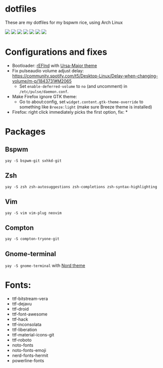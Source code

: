 # dotfiles

These are my dotfiles for my bspwm rice, using Arch Linux

![](https://i.imgur.com/7zpJ2LV.png )
![](https://i.imgur.com/SyDqUAx.png )
![](https://i.imgur.com/J96wPsY.png )
![](https://i.imgur.com/zbRIV7P.png )
![](https://i.imgur.com/lJjJqPO.png )
![](https://i.imgur.com/tzLfn8v.png )
![](https://i.imgur.com/msiNUed.png )

# Configurations and fixes
* Bootloader: [rEFInd](https://wiki.archlinux.org/index.php/REFInd) with [Ursa-Major theme](https://github.com/kgoettler/ursamajor-rEFInd)
* Fix pulseaudio volume adjust delay: https://community.spotify.com/t5/Desktop-Linux/Delay-when-changing-volume/m-p/1843731#M2065
  * Set `enable-deferred-volume` to `no` (and uncomment) in `/etc/pulse/daemon.conf`. 
* Make Firefox ignore GTK theme:
  * Go to about:config, set `widget.content.gtk-theme-override` to something like `Breeze:light` (make sure Breeze theme is installed)
* Firefox: right click immediately picks the first option, fix:
  * 

# Packages
## Bspwm
`yay -S bspwm-git sxhkd-git`
## Zsh
`yay -S zsh zsh-autosuggestions zsh-completions zsh-syntax-highlighting`
## Vim
`yay -S vim vim-plug neovim`
## Compton
`yay -S compton-tryone-git`
## Gnome-terminal
`yay -S gnome-terminal` with [Nord theme](https://github.com/arcticicestudio/nord-gnome-terminal)




# Fonts:
* ttf-bitstream-vera 
* ttf-dejavu 
* ttf-droid 
* ttf-font-awesome 
* ttf-hack
* ttf-inconsolata
* ttf-liberation 
* ttf-material-icons-git
* ttf-roboto
* noto-fonts
* noto-fonts-emoji
* nerd-fonts-hermit
* powerline-fonts
